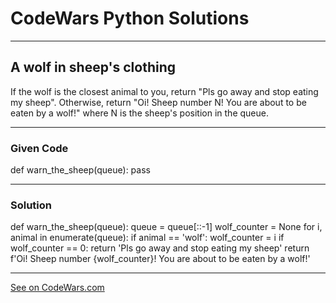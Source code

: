 # CodeWars Python Solutions

---

## A wolf in sheep's clothing


If the wolf is the closest animal to you, return "Pls go away and stop eating my sheep". Otherwise, return "Oi! Sheep number N! You are about to be eaten by a wolf!" where N is the sheep's position in the queue.


---

### Given Code

def warn_the_sheep(queue):
    pass

---

### Solution

def warn_the_sheep(queue):
    queue = queue[::-1]
    wolf_counter = None
    for i, animal in enumerate(queue):
        if animal == 'wolf':
            wolf_counter = i
    if wolf_counter == 0:
        return 'Pls go away and stop eating my sheep'
    return f'Oi! Sheep number {wolf_counter}! You are about to be eaten by a wolf!'


-------

[See on CodeWars.com](https://www.codewars.com/kata/5c8bfa44b9d1192e1ebd3d15/train/python)
